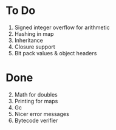 # To Do

1. Signed integer overflow for arithmetic
7. Hashing in map
8. Inheritance
9. Closure support
10. Bit pack values & object headers

# Done

2. Math for doubles
3. Printing for maps
4. Gc
5. Nicer error messages
6. Bytecode verifier